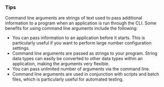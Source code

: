 ### Tips

Command line arguments are strings of text used to pass additional information to a program when an application is run through the CLI. Some benefits for using command line arguments include the following:
* You can pass information to an application before it starts. This is particularly useful if you want to perform large number configuration settings.
* Command line arguments are passed as strings to your program. String data types can easily be converted to other data types within an application, making the arguments very flexible.
* You can pass unlimited number of arguments via the command line.
* Command line arguments are used in conjunction with scripts and batch files, which is particularly useful for automated testing.